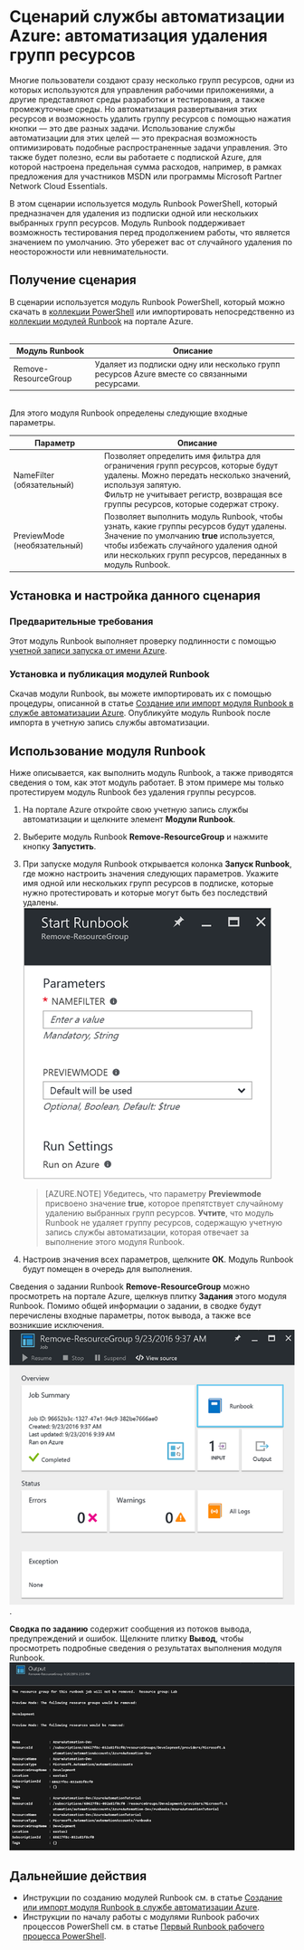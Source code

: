 <properties
    pageTitle="Автоматизация удаления групп ресурсов | Microsoft Azure"
    description="Сценарий службы автоматизации Azure с использованием рабочего процесса PowerShell предусматривает удаление всех групп ресурсов в подписке с помощью модулей Runbook."
    services="automation"
    documentationCenter=""
    authors="MGoedtel"
    manager="jwhit"
    editor=""
	/>
<tags
    ms.service="automation"
    ms.workload="tbd"
    ms.tgt_pltfrm="na"
    ms.devlang="na"
    ms.topic="get-started-article"
    ms.date="09/26/2016"
    ms.author="magoedte"/>

# Сценарий службы автоматизации Azure: автоматизация удаления групп ресурсов

Многие пользователи создают сразу несколько групп ресурсов, одни из которых используются для управления рабочими приложениями, а другие представляют среды разработки и тестирования, а также промежуточные среды. Но автоматизация развертывания этих ресурсов и возможность удалить группу ресурсов с помощью нажатия кнопки — это две разных задачи. Использование службы автоматизации для этих целей — это прекрасная возможность оптимизировать подобные распространенные задачи управления. Это также будет полезно, если вы работаете с подпиской Azure, для которой настроена предельная сумма расходов, например, в рамках предложения для участников MSDN или программы Microsoft Partner Network Cloud Essentials.

В этом сценарии используется модуль Runbook PowerShell, который предназначен для удаления из подписки одной или нескольких выбранных групп ресурсов. Модуль Runbook поддерживает возможность тестирования перед продолжением работы, что является значением по умолчанию. Это убережет вас от случайного удаления по неосторожности или невнимательности.

## Получение сценария

В сценарии используется модуль Runbook PowerShell, который можно скачать в [коллекции PowerShell](https://www.powershellgallery.com/packages/Remove-ResourceGroup/1.0/DisplayScript) или импортировать непосредственно из [коллекции модулей Runbook](automation-runbook-gallery.md) на портале Azure.<br><br>

Модуль Runbook | Описание|
----------|------------|
Remove-ResourceGroup | Удаляет из подписки одну или несколько групп ресурсов Azure вместе со связанными ресурсами.  
<br> Для этого модуля Runbook определены следующие входные параметры.

Параметр | Описание|
----------|------------|
NameFilter (обязательный) | Позволяет определить имя фильтра для ограничения групп ресурсов, которые будут удалены. Можно передать несколько значений, используя запятую.<br>Фильтр не учитывает регистр, возвращая все группы ресурсов, которые содержат строку.|
PreviewMode (необязательный) | Позволяет выполнить модуль Runbook, чтобы узнать, какие группы ресурсов будут удалены.<br>Значение по умолчанию **true** используется, чтобы избежать случайного удаления одной или нескольких групп ресурсов, переданных в модуль Runbook.  

## Установка и настройка данного сценария

### Предварительные требования

Этот модуль Runbook выполняет проверку подлинности с помощью [учетной записи запуска от имени Azure](automation-sec-configure-azure-runas-account.md).

### Установка и публикация модулей Runbook

Скачав модули Runbook, вы можете импортировать их с помощью процедуры, описанной в статье [Создание или импорт модуля Runbook в службе автоматизации Azure](automation-creating-importing-runbook.md#importing-a-runbook-from-a-file-into-Azure-Automation). Опубликуйте модуль Runbook после импорта в учетную запись службы автоматизации.


## Использование модуля Runbook

Ниже описывается, как выполнить модуль Runbook, а также приводятся сведения о том, как этот модуль работает. В этом примере мы только протестируем модуль Runbook без удаления группы ресурсов.

1. На портале Azure откройте свою учетную запись службы автоматизации и щелкните элемент **Модули Runbook**.
2. Выберите модуль Runbook **Remove-ResourceGroup** и нажмите кнопку **Запустить**.
3. При запуске модуля Runbook открывается колонка **Запуск Runbook**, где можно настроить значения следующих параметров. Укажите имя одной или нескольких групп ресурсов в подписке, которые нужно протестировать и которые могут быть без последствий удалены.<br> ![Параметры модуля Remove-ResouceGroup](media/automation-scenario-remove-resourcegroup/remove-resourcegroup-input-parameters.png)
    
    >[AZURE.NOTE] Убедитесь, что параметру **Previewmode** присвоено значение **true**, которое препятствует случайному удалению выбранных групп ресурсов. **Учтите**, что модуль Runbook не удаляет группу ресурсов, содержащую учетную запись службы автоматизации, которая отвечает за выполнение этого модуля Runbook.

4. Настроив значения всех параметров, щелкните **ОК**. Модуль Runbook будут помещен в очередь для выполнения.

Сведения о задании Runbook **Remove-ResourceGroup** можно просмотреть на портале Azure, щелкнув плитку **Задания** этого модуля Runbook. Помимо общей информации о задании, в сводке будут перечислены входные параметры, поток вывода, а также все возникшие исключения.<br> ![Состояние задания модуля Runbook Remove-ResourceGroup](media/automation-scenario-remove-resourcegroup/remove-resourcegroup-runbook-job-status.png).

**Сводка по заданию** содержит сообщения из потоков вывода, предупреждений и ошибок. Щелкните плитку **Вывод**, чтобы просмотреть подробные сведения о результатах выполнения модуля Runbook.<br> ![Выходные данные модуля Runbook Remove-ResourceGroup](media/automation-scenario-remove-resourcegroup/remove-resourcegroup-runbook-job-output.png)

## Дальнейшие действия

- Инструкции по созданию модулей Runbook см. в статье [Создание или импорт модуля Runbook в службе автоматизации Azure](automation-creating-importing-runbook.md).
- Инструкции по началу работы с модулями Runbook рабочих процессов PowerShell см. в статье [Первый Runbook рабочего процесса PowerShell](automation-first-runbook-textual.md).

<!---HONumber=AcomDC_0928_2016-->